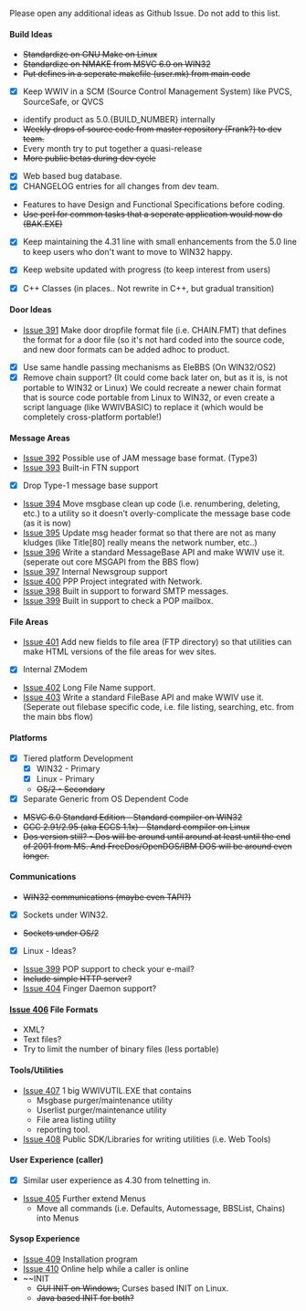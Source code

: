 Please open any additional ideas as Github Issue. Do not add to this list.

#### Build Ideas
  * ~~Standardize on GNU Make on Linux~~
  * ~~Standardize on NMAKE from MSVC 6.0 on WIN32~~
  * ~~Put defines in a seperate makefile (user.mk) from main code~~
  * [X] Keep WWIV in a SCM (Source Control Management System) like 
    PVCS, SourceSafe, or QVCS
  * identify product as 5.0.{BUILD_NUMBER} internally
  * ~~Weekly drops of source code from master repository (Frank?) to dev team.~~
  * Every month try to put together a quasi-release
  * ~~More public betas during dev cycle~~
  * [X] Web based bug database.
  * [X] CHANGELOG entries for all changes from dev team.
  * Features to have Design and Functional Specifications before coding.
  * ~~Use perl for common tasks that a seperate application would now do (BAK.EXE)~~
  * [X] Keep maintaining the 4.31 line with small enhancements from the 5.0 line
    to keep users who don't want to move to WIN32 happy.
  * [X] Keep website updated with progress (to keep interest from users)
  * [X] C++ Classes (in places.. Not rewrite in C++, but gradual transition)


#### Door Ideas
  * [Issue 391](https://github.com/wwivbbs/wwiv/issues/391) Make door dropfile format file (i.e. CHAIN.FMT) 
that defines the format for a door file (so it's not hard coded into the source code, and new door formats 
can be added adhoc to product. 
  * [X] Use same handle passing mechanisms as EleBBS (On WIN32/OS2)
  * [X] Remove chain support?  (It could come back later on, but as it is, is not
    portable to WIN32 or Linux)  We could recreate a newer chain format that
    is source code portable from Linux to WIN32, or even create a script
    language (like WWIVBASIC) to replace it (which would be completely 
    cross-platform portable!)

#### Message Areas
  * [Issue 392](https://github.com/wwivbbs/wwiv/issues/392) Possible use of JAM message base format. (Type3)
  * [Issue 393](https://github.com/wwivbbs/wwiv/issues/393) Built-in FTN support
  * [X] Drop Type-1 message base support
  * [Issue 394](https://github.com/wwivbbs/wwiv/issues/394) Move msgbase clean up code (i.e. renumbering, 
deleting, etc.) to a utility so it doesn't overly-complicate the message base code (as it is now)
  * [Issue 395](https://github.com/wwivbbs/wwiv/issues/395) Update msg header format so that there are not as many kludges (like Title[80] really means the network number, etc..)
  * [Issue 396](https://github.com/wwivbbs/wwiv/issues/396) Write a standard MessageBase API and make WWIV use it. (seperate out core MSGAPI from the BBS flow)
  * [Issue 397](https://github.com/wwivbbs/wwiv/issues/397) Internal Newsgroup support
  * [Issue 400](https://github.com/wwivbbs/wwiv/issues/400) PPP Project integrated with Network.
  * [Issue 398](https://github.com/wwivbbs/wwiv/issues/398) Built in support to forward SMTP messages.
  * [Issue 399](https://github.com/wwivbbs/wwiv/issues/399) Built in support to check a POP mailbox.

#### File Areas
  * [Issue 401](https://github.com/wwivbbs/wwiv/issues/401) Add new fields to file area (FTP directory) so that utilities can make HTML versions of the file areas for wev sites.
  * [X] Internal ZModem
  * [Issue 402](https://github.com/wwivbbs/wwiv/issues/402) Long File Name support.
  * [Issue 403](https://github.com/wwivbbs/wwiv/issues/403) Write a standard FileBase API and make WWIV use it. (Seperate out filebase specific code, i.e. file listing, searching, etc. from the main bbs flow)

#### Platforms
  * [X] Tiered platform Development
    * [X] WIN32 - Primary
    * [X] Linux - Primary
    * ~~OS/2  - Secondary~~
  * [X] Separate Generic from OS Dependent Code
  * ~~MSVC 6.0 Standard Edition - Standard compiler on WIN32~~
  * ~~GCC 2.91/2.95 (aka EGCS 1.1x) - Standard compiler on Linux~~
  * ~~Dos version still? - Dos will be around until around at least until
    the end of 2001 from MS.  And FreeDos/OpenDOS/IBM DOS will be around 
    even longer.~~

#### Communications
  * ~~WIN32 communications (maybe even TAPI?)~~
  * [X] Sockets under WIN32.
  * ~~Sockets under OS/2~~
  * [X] Linux - Ideas?
  * [Issue 399](https://github.com/wwivbbs/wwiv/issues/399) POP support to check your e-mail?
  * ~~Include simple HTTP server?~~
  * [Issue 404](https://github.com/wwivbbs/wwiv/issues/404) Finger Daemon support?

#### [Issue 406](https://github.com/wwivbbs/wwiv/issues/406) File Formats
  * XML?
  * Text files?
  * Try to limit the number of binary files (less portable)

#### Tools/Utilities
  * [Issue 407](https://github.com/wwivbbs/wwiv/issues/407) 1 big WWIVUTIL.EXE that contains
    * Msgbase purger/maintenance utility
    * Userlist purger/maintenance utility
    * File area listing utility
    * reporting tool.
  * [Issue 408](https://github.com/wwivbbs/wwiv/issues/408) Public SDK/Libraries for writing utilities (i.e. Web Tools)
  
#### User Experience (caller)
  * [X] Similar user experience as 4.30 from telnetting in.
  * [Issue 405](https://github.com/wwivbbs/wwiv/issues/405) Further extend Menus
    * Move all commands (i.e. Defaults, Automessage, BBSList, Chains) into Menus

#### Sysop Experience
  * [Issue 409](https://github.com/wwivbbs/wwiv/issues/409) Installation program
  * [Issue 410](https://github.com/wwivbbs/wwiv/issues/410) Online help while a caller is online
  * ~~INIT
    * ~~GUI INIT on Windows,~~ Curses based INIT on Linux. 
    * ~~Java based INIT for both?~~